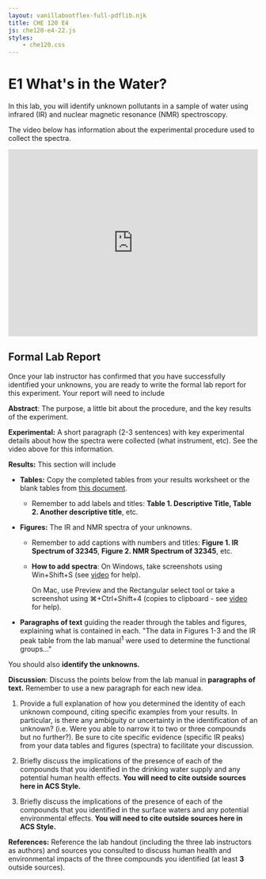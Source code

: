 ```yaml
---
layout: vanillabootflex-full-pdflib.njk
title: CHE 120 E4
js: che120-e4-22.js
styles:
    - che120.css
---
```


# E1 What's in the Water?

In this lab, you will identify unknown pollutants in a sample of water using infrared (IR) and nuclear magnetic resonance (NMR) spectroscopy.

The video below has information about the experimental procedure used to collect the spectra.

<div style="max-width: 720px;">
<div style="position: relative; width: 100%; height: 0; padding-bottom: 75%;">
    <iframe style="position: absolute; width: 100%; height: 100%; border: 0;" scrolling="no" src="https://expl.ai/SRJSRPC?mode=embed" frameborder="0" allowfullscreen></iframe>
</div>
</div>

## Formal Lab Report

Once your lab instructor has confirmed that you have successfully identified your unknowns, you are ready to write the formal lab report for this experiment.
Your report will need to include 

**Abstract**: The purpose, a little bit about the procedure, and the key results of the experiment.

**Experimental:** A short paragraph (2-3 sentences) with key experimental details about how the spectra were collected (what instrument, etc). See the video above for this information.

**Results:** This section will include

- **Tables:** Copy the completed tables from your results worksheet or the blank tables from [this document](https://mountunion.sharepoint.com/:w:/s/CHE120Lab2/EcRcYjj9C-RLpIlXpYulzCgBe_Z3syZWYxIwbQtWI05MQA?e=LKTnR6).
    - Remember to add labels and titles: **Table 1. Descriptive Title, Table 2. Another descriptive title**, etc.

- **Figures:** The IR and NMR spectra of your unknowns.
    - Remember to add captions with numbers and titles: **Figure 1. IR Spectrum of 32345**, **Figure 2. NMR Spectrum of 32345**, etc.
    - **How to add spectra**: On Windows, take screenshots using Win+Shift+S (see [video](https://www.youtube.com/watch?v=d_0gcVRenXM) for help).
    
        On Mac, use Preview and the Rectangular select tool or take a screenshot using ⌘+Ctrl+Shift+4 (copies to clipboard - see [video](https://www.youtube.com/watch?v=AEE-EEfW204) for help).

- **Paragraphs of text** guiding the reader through the tables and figures, explaining what is contained in each. "The data in Figures 1-3 and the IR peak table from the lab manual<sup>1</sup> were used to determine the functional groups..."

You should also **identify the unknowns.**

**Discussion**: Discuss the points below from the lab manual in **paragraphs of text.** Remember to use a new paragraph for each new idea.

1. Provide a full explanation of how you determined the identity of each unknown compound, citing specific examples from your results.  In particular, is there any ambiguity or uncertainty in the identification of an unknown?  (i.e. Were you able to narrow it to two or three compounds but no further?).  Be sure to cite specific evidence (specific IR peaks) from your data tables and figures (spectra) to facilitate your discussion.  

2. Briefly discuss the implications of the presence of each of the compounds that you identified in the drinking water supply and any potential human health effects. **You will need to cite outside sources here in ACS Style.**

3. Briefly discuss the implications of the presence of each of the compounds that you identified in the surface waters and any potential environmental effects. **You will need to cite outside sources here in ACS Style.**

**References:** Reference the lab handout (including the three lab instructors as authors) and sources you consulted to discuss human health and environmental impacts of the three compounds you identified (at least **3** outside sources).


<script src="https://cdnjs.cloudflare.com/ajax/libs/seedrandom/3.0.5/seedrandom.min.js">
</script>